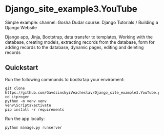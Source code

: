 # Django_site_example3.YouTube
Simple example:
channel: Gosha Dudar course: Django Tutorials / Building a Django Website

Django app, Jinja, Bootstrap, data transfer to templates, Working with the database, creating models,
extracting records from the database, form for adding records to the database, dynamic pages, 
editing and deleting records

## Quickstart

Run the following commands to bootsrtap your enviroment:

    git clone https://github.com/GavdzinskyiVeacheslav/Django_site_example3.YouTube.git
    cd itproger
    python -m venv venv
    venv\Scripts\activate
    pip install -r requirements
    
Run the app locally:
    
    python manage.py runserver
